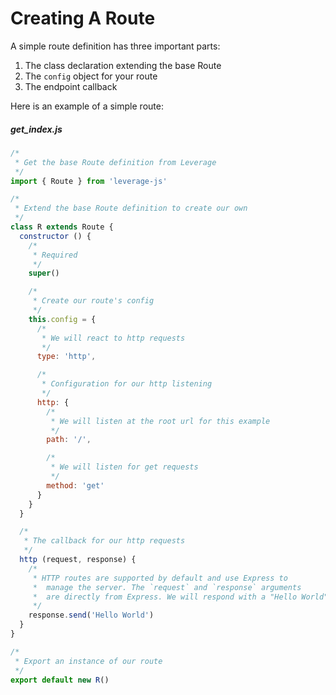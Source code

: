Creating A Route
================

A simple route definition has three important parts:

1. The class declaration extending the base Route
2. The `config` object for your route
3. The endpoint callback

Here is an example of a simple route:

##### get_index.js
```js
/*
 * Get the base Route definition from Leverage
 */
import { Route } from 'leverage-js'

/*
 * Extend the base Route definition to create our own
 */
class R extends Route {
  constructor () {
    /*
     * Required
     */
    super()

    /*
     * Create our route's config
     */
    this.config = {
      /*
       * We will react to http requests
       */
      type: 'http',

      /*
       * Configuration for our http listening
       */
      http: {
        /*
         * We will listen at the root url for this example
         */
        path: '/',

        /*
         * We will listen for get requests
         */
        method: 'get'
      }
    }
  }

  /*
   * The callback for our http requests
   */
  http (request, response) {
    /*
     * HTTP routes are supported by default and use Express to
     *  manage the server. The `request` and `response` arguments
     *  are directly from Express. We will respond with a "Hello World"
     */
    response.send('Hello World')
  }
}

/*
 * Export an instance of our route
 */
export default new R()
```
